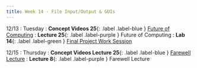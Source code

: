 ```yaml
---
title: Week 14 - File Input/Output & GUIs
---
```


12/13
: Tuesday
: **Concept Videos 25**{: .label .label-blue } [Future of Computing](#)
: **Lecture 25**{: .label .label-purple } Future of Computing
: **Lab 14**{: .label .label-green } [Final Project Work Session](#)

12/15
: Thursday
: **Concept Videos Lecture 25**{: .label .label-blue } [Farewell Lecture](#)
: **Lecture 8**{: .label .label-purple } Farewell Lecture

